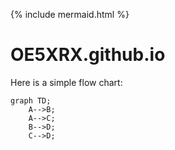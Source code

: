 {% include mermaid.html %}

# OE5XRX.github.io

Here is a simple flow chart:

```mermaid
graph TD;
    A-->B;
    A-->C;
    B-->D;
    C-->D;
```
